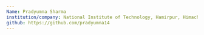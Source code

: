 ```yaml
---
Name: Pradyumna Sharma
institution/company: National Institute of Technology, Hamirpur, Himachal Pradesh
github: https://github.com/pradyumna14
---
```

